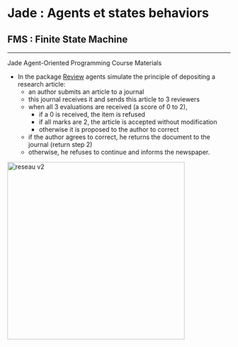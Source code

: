 # Jade : Agents et states behaviors

## FMS : Finite State Machine

---

Jade Agent-Oriented Programming Course Materials


- In the package [Review](https://github.com/EmmanuelADAM/jade/blob/master/fsm/review/)  agents simulate the
  principle of depositing a research article:
    - an author submits an article to a journal
    - this journal receives it and sends this article to 3 reviewers
    - when all 3 evaluations are received (a score of 0 to 2),
        - if a 0 is received, the item is refused
        - if all marks are 2, the article is accepted without modification
        - otherwise it is proposed to the author to correct
    - if the author agrees to correct, he returns the document to the journal (return step 2)
    - otherwise, he refuses to continue and informs the newspaper.

<!-- 
```
@startuml fsmReview
!pragma layout smetana

hide empty description

[*] -> A:Submission
A:Submission -- > J:Reception
state JDispatch <<fork>>
J:Reception -- > JDispatch
JDispatch -- > R1:Reviewing
JDispatch -- > R2:Reviewing
JDispatch -- > R3:Reviewing
state JCollect <<fork>>
R1:Reviewing -- > JCollect
R2:Reviewing -- > JCollect
R3:Reviewing -- > JCollect
state resultat <<choice>>
JCollect -- > resultat
resultat -- > J:Refuse
resultat -- > J:Acceptation
resultat -- > J:Corrections
J:Refuse -- > [*]
J:Acceptation -- > [*]
J:Corrections -- > A:Decision 
state decision <<choice>>
A:Decision -- > decision
A:ReSubmission <-- decision
A:Abandon <-- decision
J:Reception <-- A:ReSubmission
[*] <- A:Abandon 
@enduml```
-->

<img src="fsmReview.png" alt="reseau v2" height="400"/>

